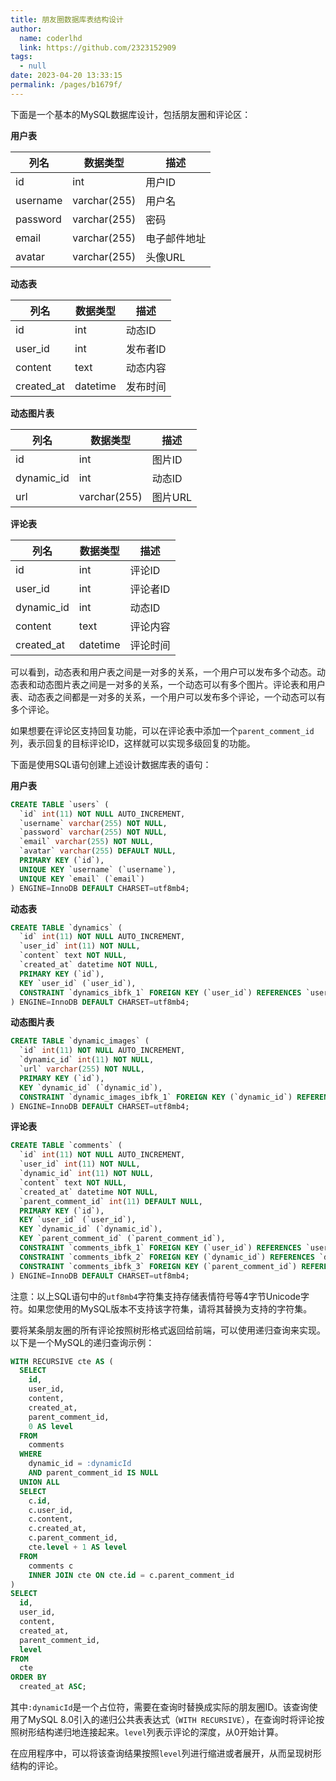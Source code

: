 ```yaml
---
title: 朋友圈数据库表结构设计
author: 
  name: coderlhd
  link: https://github.com/2323152909
tags: 
  - null
date: 2023-04-20 13:33:15
permalink: /pages/b1679f/
---
```


下面是一个基本的MySQL数据库设计，包括朋友圈和评论区：

**用户表**

|列名|数据类型|描述|
|---|---|---|
|id|int|用户ID|
|username|varchar(255)|用户名|
|password|varchar(255)|密码|
|email|varchar(255)|电子邮件地址|
|avatar|varchar(255)|头像URL|

**动态表**

|列名|数据类型|描述|
|---|---|---|
|id|int|动态ID|
|user_id|int|发布者ID|
|content|text|动态内容|
|created_at|datetime|发布时间|

**动态图片表**

|列名|数据类型|描述|
|---|---|---|
|id|int|图片ID|
|dynamic_id|int|动态ID|
|url|varchar(255)|图片URL|

**评论表**

|列名|数据类型|描述|
|---|---|---|
|id|int|评论ID|
|user_id|int|评论者ID|
|dynamic_id|int|动态ID|
|content|text|评论内容|
|created_at|datetime|评论时间|

可以看到，动态表和用户表之间是一对多的关系，一个用户可以发布多个动态。动态表和动态图片表之间是一对多的关系，一个动态可以有多个图片。评论表和用户表、动态表之间都是一对多的关系，一个用户可以发布多个评论，一个动态可以有多个评论。

如果想要在评论区支持回复功能，可以在评论表中添加一个`parent_comment_id`列，表示回复的目标评论ID，这样就可以实现多级回复的功能。

下面是使用SQL语句创建上述设计数据库表的语句：

**用户表**

```sql
CREATE TABLE `users` (
  `id` int(11) NOT NULL AUTO_INCREMENT,
  `username` varchar(255) NOT NULL,
  `password` varchar(255) NOT NULL,
  `email` varchar(255) NOT NULL,
  `avatar` varchar(255) DEFAULT NULL,
  PRIMARY KEY (`id`),
  UNIQUE KEY `username` (`username`),
  UNIQUE KEY `email` (`email`)
) ENGINE=InnoDB DEFAULT CHARSET=utf8mb4;
```

**动态表**

```sql
CREATE TABLE `dynamics` (
  `id` int(11) NOT NULL AUTO_INCREMENT,
  `user_id` int(11) NOT NULL,
  `content` text NOT NULL,
  `created_at` datetime NOT NULL,
  PRIMARY KEY (`id`),
  KEY `user_id` (`user_id`),
  CONSTRAINT `dynamics_ibfk_1` FOREIGN KEY (`user_id`) REFERENCES `users` (`id`) ON DELETE CASCADE ON UPDATE CASCADE
) ENGINE=InnoDB DEFAULT CHARSET=utf8mb4;
```

**动态图片表**

```sql
CREATE TABLE `dynamic_images` (
  `id` int(11) NOT NULL AUTO_INCREMENT,
  `dynamic_id` int(11) NOT NULL,
  `url` varchar(255) NOT NULL,
  PRIMARY KEY (`id`),
  KEY `dynamic_id` (`dynamic_id`),
  CONSTRAINT `dynamic_images_ibfk_1` FOREIGN KEY (`dynamic_id`) REFERENCES `dynamics` (`id`) ON DELETE CASCADE ON UPDATE CASCADE
) ENGINE=InnoDB DEFAULT CHARSET=utf8mb4;
```

**评论表**

```sql
CREATE TABLE `comments` (
  `id` int(11) NOT NULL AUTO_INCREMENT,
  `user_id` int(11) NOT NULL,
  `dynamic_id` int(11) NOT NULL,
  `content` text NOT NULL,
  `created_at` datetime NOT NULL,
  `parent_comment_id` int(11) DEFAULT NULL,
  PRIMARY KEY (`id`),
  KEY `user_id` (`user_id`),
  KEY `dynamic_id` (`dynamic_id`),
  KEY `parent_comment_id` (`parent_comment_id`),
  CONSTRAINT `comments_ibfk_1` FOREIGN KEY (`user_id`) REFERENCES `users` (`id`) ON DELETE CASCADE ON UPDATE CASCADE,
  CONSTRAINT `comments_ibfk_2` FOREIGN KEY (`dynamic_id`) REFERENCES `dynamics` (`id`) ON DELETE CASCADE ON UPDATE CASCADE,
  CONSTRAINT `comments_ibfk_3` FOREIGN KEY (`parent_comment_id`) REFERENCES `comments` (`id`) ON DELETE CASCADE ON UPDATE CASCADE
) ENGINE=InnoDB DEFAULT CHARSET=utf8mb4;
```

注意：以上SQL语句中的`utf8mb4`字符集支持存储表情符号等4字节Unicode字符。如果您使用的MySQL版本不支持该字符集，请将其替换为支持的字符集。


要将某条朋友圈的所有评论按照树形格式返回给前端，可以使用递归查询来实现。以下是一个MySQL的递归查询示例：

```sql
WITH RECURSIVE cte AS (
  SELECT
    id,
    user_id,
    content,
    created_at,
    parent_comment_id,
    0 AS level
  FROM
    comments
  WHERE
    dynamic_id = :dynamicId
    AND parent_comment_id IS NULL
  UNION ALL
  SELECT
    c.id,
    c.user_id,
    c.content,
    c.created_at,
    c.parent_comment_id,
    cte.level + 1 AS level
  FROM
    comments c
    INNER JOIN cte ON cte.id = c.parent_comment_id
)
SELECT
  id,
  user_id,
  content,
  created_at,
  parent_comment_id,
  level
FROM
  cte
ORDER BY
  created_at ASC;
```

其中`:dynamicId`是一个占位符，需要在查询时替换成实际的朋友圈ID。该查询使用了MySQL 8.0引入的递归公共表表达式（`WITH RECURSIVE`），在查询时将评论按照树形结构递归地连接起来。`level`列表示评论的深度，从0开始计算。

在应用程序中，可以将该查询结果按照`level`列进行缩进或者展开，从而呈现树形结构的评论。